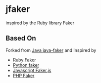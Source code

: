 jfaker
======

inspired by the Ruby library Faker

Based On
--------
Forked from [Java java-faker](https://github.com/DiUS/java-faker)
and Inspired by
- [Ruby Faker](https://github.com/stympy/faker)
- [Python faker](https://github.com/joke2k/faker)
- [Javascript Faker.js](https://github.com/Marak/Faker.js)
- [PHP Faker](https://github.com/fzaninotto/Faker)